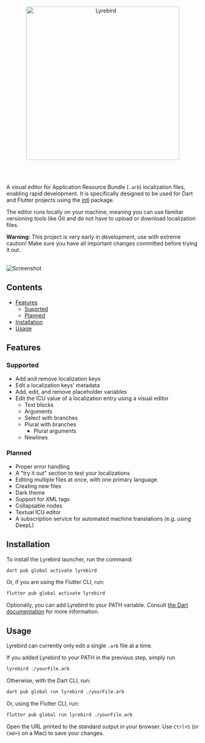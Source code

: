 <br>
<p align="center">
    <img src="https://user-images.githubusercontent.com/8947616/209372156-a47d6ad5-7f2f-43b9-8b74-114392d8c091.svg" width="400" alt="Lyrebird">
</p>
<br>
<br>

A visual editor for Application Resource Bundle (`.arb`) localization files, enabling rapid development. It is specifically designed to be used for Dart and Flutter projects using the [intl](https://pub.dev/packages/intl) package.

The editor runs locally on your machine, meaning you can use familiar versioning tools like Git and do not have to upload or download localization files.

**Warning:** This project is very early in development, use with extreme caution! Make sure you have all important changes committed before trying it out.

<br>

<img src="https://user-images.githubusercontent.com/8947616/209372160-cc87f7dd-bf97-4245-a518-9eb9aca023ca.png" alt="Screenshot">

<br>

## Contents

* [Features](#features)
  * [Supprted](#supported)
  * [Planned](#planned)
* [Installation](#installation)
* [Usage](#usage)

## Features

### Supported

* Add and remove localization keys
* Edit a localization keys' metadata
* Add, edit, and remove placeholder variables
* Edit the ICU value of a localization entry using a visual editor
  * Text blocks
  * Arguments
  * Select with branches
  * Plural with branches
    * Plural arguments
  * Newlines

### Planned

* Proper error handling
* A "try it out" section to test your localizations
* Editing multiple files at once, with one primary language
* Creating new files
* Dark theme
* Support for XML tags
* Collapsable nodes
* Textual ICU editor
* A subscription service for automated machine translations (e.g. using DeepL)

## Installation

To install the Lyrebird launcher, run the command:
```bash
dart pub global activate lyrebird
```
Or, if you are using the Flutter CLI, run:
```bash
flutter pub global activate lyrebird
```

Optionally, you can add Lyrebird to your PATH variable. Consult [the Dart documentation](https://dart.dev/tools/pub/cmd/pub-global#running-a-script-from-your-path) for more information.

## Usage

Lyrebird can currently only edit a single `.arb` file at a time.

If you added Lyrebird to your PATH in the previous step, simply run
```bash
lyrebird ./yourFile.arb
```
Otherwise, with the Dart CLI, run:
```bash
dart pub global run lyrebird ./yourFile.arb
```
Or, using the Flutter CLI, run:
```bash
flutter pub global run lyrebird ./yourFile.arb
```

Open the URL printed to the standard output in your browser. Use `Ctrl+S` (or `Cmd+S` on a Mac) to save your changes.